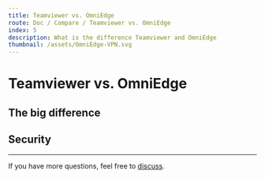 ```yaml
---
title: Teamviewer vs. OmniEdge
route: Doc / Compare / Teamviewer vs. OmniEdge
index: 5
description: What is the difference Teamviewer and OmniEdge
thumbnail: /assets/OmniEdge-VPN.svg
---
```


# Teamviewer vs. OmniEdge

## The big difference

## Security


-----

If you have more questions, feel free to [discuss](https://github.com/omniedgeio/omniedge/discussions).
